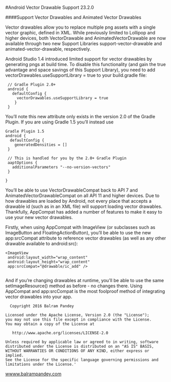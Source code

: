 #Android Vector Drawable Support 23.2.0

####Support Vector Drawables and Animated Vector Drawables


Vector drawables allow you to replace multiple png assets with a single vector graphic, defined in XML. While previously limited to Lollipop and higher devices, both VectorDrawable and AnimatedVectorDrawable are now available through two new Support Libraries support-vector-drawable and animated-vector-drawable, respectively.

Android Studio 1.4 introduced limited support for vector drawables by generating pngs at build time. To disable this functionality (and gain the true advantage and space savings of this Support Library), you need to add vectorDrawables.useSupportLibrary = true to your build.gradle file:

```
 // Gradle Plugin 2.0+  
 android {  
   defaultConfig {  
     vectorDrawables.useSupportLibrary = true  
    }  
 } 
 ```
 
  You’ll note this new attribute only exists in the version 2.0 of the Gradle Plugin. If you are using Gradle 1.5 you’ll instead use

 ```
Gradle Plugin 1.5  
 android {  
   defaultConfig {  
     generatedDensities = []  
  }  

  // This is handled for you by the 2.0+ Gradle Plugin  
  aaptOptions {  
    additionalParameters "--no-version-vectors"  
  }  
  
 }  
 ```
 
 You’ll be able to use VectorDrawableCompat back to API 7 and AnimatedVectorDrawableCompat on all API 11 and higher devices. Due to how drawables are loaded by Android, not every place that accepts a drawable id (such as in an XML file) will support loading vector drawables. Thankfully, AppCompat has added a number of features to make it easy to use your new vector drawables.

Firstly, when using AppCompat with ImageView (or subclasses such as ImageButton and FloatingActionButton), you’ll be able to use the new app:srcCompat attribute to reference vector drawables (as well as any other drawable available to android:src):

 ```
<ImageView  
  android:layout_width="wrap_content"  
  android:layout_height="wrap_content"  
  app:srcCompat="@drawable/ic_add" />  
  
   ```
   
   And if you’re changing drawables at runtime, you’ll be able to use the same setImageResource() method as before - no changes there. Using AppCompat and app:srcCompat is the most foolproof method of integrating vector drawables into your app.
   
   
   
 ```
   Copyright 2016 Balram Pandey

Licensed under the Apache License, Version 2.0 (the "License");
you may not use this file except in compliance with the License.
You may obtain a copy of the License at

    http://www.apache.org/licenses/LICENSE-2.0

Unless required by applicable law or agreed to in writing, software
distributed under the License is distributed on an "AS IS" BASIS,
WITHOUT WARRANTIES OR CONDITIONS OF ANY KIND, either express or implied.
See the License for the specific language governing permissions and
limitations under the License.'

 ```
 
[wwww.balrampandey.com](wwww.balrampandey.com)
